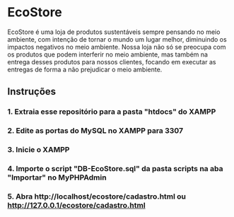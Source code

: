 # EcoStore

EcoStore é uma loja de produtos sustentáveis sempre pensando no meio ambiente, com intenção de tornar o mundo um lugar melhor, diminuindo os impactos negativos no meio ambiente. Nossa loja não só se preocupa com os produtos que podem interferir no meio ambiente, mas também na entrega desses produtos para nossos clientes, focando em executar as entregas de forma a não prejudicar o meio ambiente.

## Instruções

### 1. Extraia esse repositório para a pasta "htdocs" do XAMPP  
### 2. Edite as portas do MySQL no XAMPP para 3307  
### 3. Inicie o XAMPP  
### 4. Importe o script "DB-EcoStore.sql" da pasta scripts na aba "Importar" no MyPHPAdmin
### 5. Abra http://localhost/ecostore/cadastro.html  ou http://127.0.0.1/ecostore/cadastro.html  